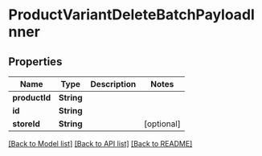 # ProductVariantDeleteBatchPayloadInner

## Properties
Name | Type | Description | Notes
------------ | ------------- | ------------- | -------------
**productId** | **String** |  | 
**id** | **String** |  | 
**storeId** | **String** |  | [optional] 

[[Back to Model list]](../README.md#documentation-for-models) [[Back to API list]](../README.md#documentation-for-api-endpoints) [[Back to README]](../README.md)


